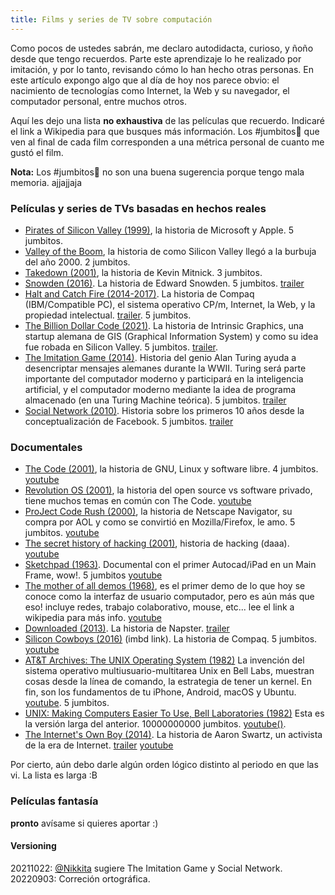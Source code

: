```yaml
---
title: Films y series de TV sobre computación
---
```


Como pocos de ustedes sabrán, me declaro autodidacta, curioso, y ñoño desde que tengo recuerdos. Parte este aprendizaje lo he realizado por imitación, y por lo tanto, revisando cómo lo han hecho otras personas. En este artículo expongo algo que al día de hoy nos parece obvio: el nacimiento de  tecnologías como Internet, la Web y su navegador, el computador personal, entre muchos otros.

Aquí les dejo una lista **no exhaustiva** de las películas que recuerdo. Indicaré el link a Wikipedia para que busques más información. Los 
\#jumbitos🐘 que ven al final de cada film corresponden a una métrica personal de cuanto me gustó el film. 


**Nota:** Los \#jumbitos🐘 no son una buena sugerencia porque tengo mala memoria. ajjajjaja


### Películas y series de TVs basadas en hechos reales
- [Pirates of Silicon Valley (1999)](https://en.wikipedia.org/wiki/Pirates_of_Silicon_Valley), la historia de Microsoft y Apple. 5 jumbitos. 
- [Valley of the Boom](https://en.wikipedia.org/wiki/Valley_of_the_Boom), la historia de como Silicon Valley llegó a la burbuja del año 2000. 2 jumbitos.
- [Takedown (2001)](https://en.wikipedia.org/wiki/Track_Down), la historia de Kevin Mitnick. 3 jumbitos.
- [Snowden (2016)](https://en.wikipedia.org/wiki/Snowden_(film)). La historia de Edward Snowden. 5 jumbitos. [trailer](https://www.youtube.com/watch?v=QlSAiI3xMh4)
- [Halt and Catch Fire (2014-2017)](https://en.wikipedia.org/wiki/Halt_and_Catch_Fire_(TV_series)). La historia de Compaq (IBM/Compatible PC), el sistema operativo CP/m, Internet, la Web, y la propiedad intelectual. [trailer](https://www.youtube.com/watch?v=pWrioRji60A). 5 jumbitos.
- [The Billion Dollar Code (2021)](https://en.wikipedia.org/wiki/The_Billion_Dollar_Code). La historia de Intrinsic Graphics, una startup alemana de GIS (Graphical Information System) y como su idea fue robada en Silicon Valley. 5 jumbitos. [trailer](https://www.youtube.com/watch?v=iDvPvqImb-4).
- [The Imitation Game (2014)](https://en.wikipedia.org/wiki/The_Imitation_Game). Historia del genio  Alan Turing ayuda a desencriptar mensajes alemanes durante la WWII. Turing será parte importante del computador moderno y participará en la inteligencia artificial, y el computador moderno mediante la idea de programa almacenado (en una Turing Machine teórica). 5 jumbitos. [trailer](https://www.youtube.com/watch?v=j2jRs4EAvWM)
- [Social Network (2010)](https://en.wikipedia.org/wiki/The_Imitation_Game). Historia sobre los primeros 10 años desde la conceptualización de Facebook. 5 jumbitos. [trailer](https://www.youtube.com/watch?v=lB95KLmpLR4)


### Documentales
- [The Code (2001)](https://en.wikipedia.org/wiki/The_Code_(2001_film)), la historia de GNU, Linux y software libre. 4 jumbitos. [youtube](https://www.youtube.com/watch?v=Gl3a9fAJ4OQ)
- [Revolution OS (2001)](https://en.wikipedia.org/wiki/Revolution_OS), la historia del open source vs software privado, tiene muchos temas en común con The Code. [youtube](https://www.youtube.com/watch?v=GsHh2wfy_-4)
- [ProJect Code Rush (2000)](https://en.wikipedia.org/wiki/Code_Rush), la historia de Netscape Navigator, su compra por AOL y como se convirtió en Mozilla/Firefox, le amo. 5 jumbitos. [youtube](https://www.youtube.com/watch?v=u404SLJj7ig)
- [The secret history of hacking (2001)](https://en.wikipedia.org/wiki/The_Secret_History_of_Hacking), historia de hacking (daaa). [youtube](https://www.youtube.com/watch?v=PUf1d-GuK0Q)
- [Sketchpad (1963)](https://en.wikipedia.org/wiki/Sketchpad). Documental con el primer Autocad/iPad en un Main Frame, wow!. 5 jumbitos [youtube](https://www.youtube.com/watch?v=6orsmFndx_o)
- [The mother of all demos (1968)](https://en.wikipedia.org/wiki/The_Mother_of_All_Demos), es el primer demo de lo que hoy se conoce como la interfaz de usuario computador, pero es aún más que eso! incluye redes, trabajo colaborativo, mouse, etc... lee el link a wikipedia para más info. [youtube](https://www.youtube.com/watch?v=yJDv-zdhzMY)
- [Downloaded (2013)](https://en.wikipedia.org/wiki/Downloaded_(film)). La historia de Napster. [trailer](https://www.youtube.com/watch?v=kSZqkn9hT5w)
- [Silicon Cowboys (2016)](https://www.imdb.com/title/tt4938484/) (imbd link). La historia de Compaq. 5 jumbitos. [youtube](https://www.youtube.com/watch?v=9TlIS1J7qCY)
- [AT&T Archives: The UNIX Operating System (1982)](https://www.youtube.com/watch?v=tc4ROCJYbm0) La invención del sistema operativo multiusuario-multitarea Unix en Bell Labs, muestran cosas desde la línea de comando, la estrategia de tener un kernel. En fin, son los fundamentos de tu iPhone, Android, macOS y Ubuntu. [youtube](https://www.youtube.com/watch?v=tc4ROCJYbm0). 5 jumbitos.
- [UNIX: Making Computers Easier To Use, Bell Laboratories (1982)](https://www.youtube.com/watch?v=XvDZLjaCJuw) Esta es la versión larga del anterior. 10000000000 jumbitos. [youtube()](https://www.youtube.com/watch?v=XvDZLjaCJuw).
- [The Internet's Own Boy (2014)](https://en.wikipedia.org/wiki/The_Internet%27s_Own_Boy). La historia de Aaron Swartz, un activista de la era de Internet. [trailer](https://www.youtube.com/watch?v=o-PT1AZSdHQ) [youtube](https://www.youtube.com/watch?v=3Q6Fzbgs_Lg)


Por cierto, aún debo darle algún orden lógico distinto al periodo en que las vi. La lista es larga :B

### Películas fantasía

**pronto** avísame si quieres aportar :)



#### Versioning
20211022: [@Nikkita](https://twitter.com/nikkita126) sugiere The Imitation Game y Social Network.
20220903: Correción ortográfica.

